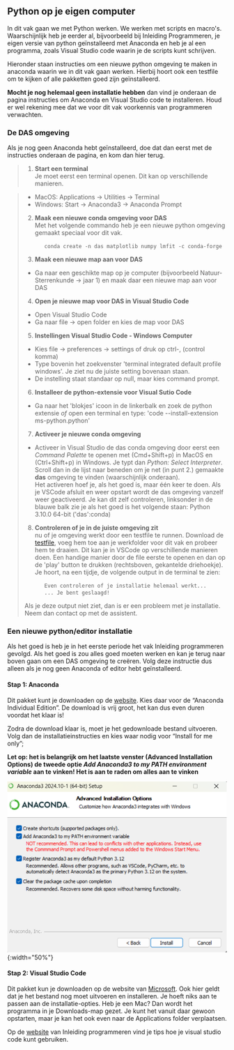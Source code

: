 ## Python op je eigen computer
<!--REF\label{/informatie/installatie}-->

In dit vak gaan we met Python werken. We werken met scripts en macro's. 
Waarschijnlijk heb je eerder al, bijvoorbeeld bij Inleiding Programmeren, je eigen versie van python geïnstalleerd met Anaconda en heb je al een programma, zoals Visual Studio code waarin je de scripts kunt schrijven. 

Hieronder staan instructies om een nieuwe python omgeving te maken in anaconda waarin we in dit vak gaan werken. Hierbij hoort ook een testfile om te kijken of alle pakketten goed zijn geïnstalleerd. 

**Mocht je nog helemaal geen installatie hebben** dan vind je onderaan de pagina instructies om Anaconda en Visual Studio code te installeren. Houd er wel rekening mee dat we voor dit vak voorkennis van programmeren verwachten. 

### De DAS omgeving
Als je nog geen Anaconda hebt geïnstalleerd, doe dat dan eerst met de instructies onderaan de pagina, en kom dan hier terug. 

> 1. **Start een terminal**<br> 
> Je moet eerst een terminal openen. Dit kan op verschillende manieren. <br>
<!-- >  - Open Visual Studio Code en type de sneltoets combinatie  Ctrl + \` (tegelijk de Ctrl of command toets met een \`). Je kan ook een terminal openen vanuit het menu.<br>-->
>  - MacOS: Applications -> Utilities -> Terminal<br>
>  - Windows: Start -> Anaconda3 -> Anaconda Prompt
> 
> 2. **Maak een nieuwe conda omgeving voor DAS**<br>
> Met het volgende commando heb je een nieuwe python omgeving gemaakt speciaal voor dit vak. 
>
> 			conda create -n das matplotlib numpy lmfit -c conda-forge 
> 
> 3. **Maak een nieuwe map aan voor DAS**<br>
> 	- Ga naar een geschikte map op je computer (bijvoorbeeld Natuur-Sterrenkunde -> jaar 1) en maak daar een nieuwe map aan voor DAS
> 
> 4. **Open je nieuwe map voor DAS in Visual Studio Code**<br>
> 	- Open Visual Studio Code
> 	- Ga naar file -> open folder en kies de map voor DAS
> 
> 5. **Instellingen Visual Studio Code - Windows Computer**<br>
> 	- Kies file -> preferences -> settings of druk op ctrl-, (control komma)
> 	- Type bovenin het zoekvenster 'terminal integrated default profile windows'. Je ziet nu de juiste setting bovenaan staan. 
> 	- De instelling staat standaar op null, maar kies command prompt. 
> 
> 6. **Installeer de python-extensie voor Visual Sutio Code**<br>
> 	- Ga naar het 'blokjes' icoon in de linkerbalk en zoek de python extensie *of* open een terminal en type: 'code --install-extension ms-python.python'
> 
> 7. **Activeer je nieuwe conda omgeving**<br>
>  - Activeer in Visual Studio de das conda omgeving door eerst een *Command Palette* te openen met (Cmd+Shift+p) in MacOS en (Ctrl+Shift+p) in Windows. Je typt dan *Python: Select Interpreter*. Scroll dan in de lijst naar beneden om je net (in punt 2.) gemaakte **das** omgeving te vinden (waarschijnlijk onderaan).<br>
> Het activeren hoef je, als het goed is, maar één keer te doen. Als je VSCode afsluit en weer opstart wordt de das omgeving vanzelf weer geactiveerd. Je kan dit zelf controleren, linksonder in de blauwe balk zie je als het goed is het volgende staan: Python 3.10.0 64-bit ('das':conda)
> 8. **Controleren of je in de juiste omgeving zit**<br>
>  nu of je omgeving werkt door een testfile te runnen. Download de [testfile](AllePakketten.py), voeg hem toe aan je werkfolder voor dit vak en probeer hem te draaien. Dit kan je in VSCode op verschillende manieren doen. Een handige manier door de file eerste te openen en dan op de 'play' button te drukken (rechtsboven, gekantelde driehoekje). Je hoort, na een tijdje, de volgende output in de terminal te zien: 
> 
> 			Even controleren of je installatie helemaal werkt... 
> 			... Je bent geslaagd!
> 
> Als je deze output niet ziet, dan is er een probleem met je
> installatie. Neem dan contact op met de assistent.


### Een nieuwe python/editor installatie

Als het goed is heb je in het eerste periode het vak Inleiding programmeren gevolgd. Als het goed is zou alles goed moeten werken en kan je terug naar boven gaan om een DAS omgeving te creëren. Volg deze instructie dus alleen als je nog geen Anaconda of editor hebt geïnstalleerd.

#### Stap 1: Anaconda

Dit pakket kunt je downloaden op de [website](https://www.anaconda.com/products/distribution). 
Kies daar voor de “Anaconda Individual Edition”. De download is vrij groot, het kan dus even duren voordat het klaar is!

Zodra de download klaar is, moet je het gedownloade bestand uitvoeren. Volg dan de installatieinstructies en kies waar nodig voor “Install for me only”; 

**Let op: het is belangrijk om het laatste venster (Advanced Installation Options) de tweede optie _Add Anaconda3 to my PATH environment variable_ aan te vinken! Het is aan te raden om alles aan te vinken**

![Anaconda setup window](anacondasetupwindow.png){:width="50%"}<br>

#### Stap 2: Visual Studio Code

Dit pakket kun je downloaden op de website van [Microsoft](https://code.visualstudio.com/). Ook hier geldt dat je het bestand nog moet uitvoeren en installeren. Je hoeft niks aan te passen aan de installatie-opties. Heb je een Mac? Dan wordt het programma in je Downloads-map gezet. Je kunt het vanuit daar gewoon opstarten, maar je kan het ook even naar de Applications folder verplaatsen.

Op de [website](https://progns.proglab.nl/python/installatie/computer) van Inleiding programmeren vind je tips hoe je visual studio code kunt gebruiken. 


